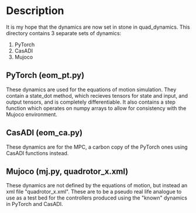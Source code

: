 # Description

It is my hope that the dynamics are now set in stone in quad_dynamics. This directory contains 3 separate sets of dynamics:

1. PyTorch
2. CasADI
3. Mujoco

## PyTorch (eom_pt.py)

These dynamics are used for the equations of motion simulation. They contain a state_dot method, which recieves tensors for state and input, and output tensors, and is completely differentiable. It also contains a step function which operates on numpy arrays to allow for consistency with the Mujoco environment.

## CasADI (eom_ca.py)

These dynamics are for the MPC, a carbon copy of the PyTorch ones using CasADI functions instead.

## Mujoco (mj.py, quadrotor_x.xml)

These dynamics are not defined by the equations of motion, but instead an xml file "quadrotor_x.xml". These are to be a pseudo real life analogue to use as a test bed for the controllers produced using the "known" dynamics in PyTorch and CasADI.
